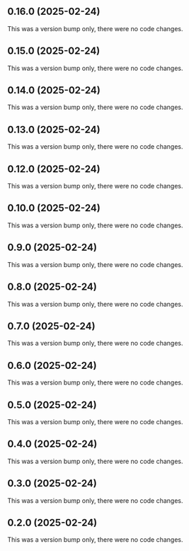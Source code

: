## 0.16.0 (2025-02-24)

This was a version bump only, there were no code changes.

## 0.15.0 (2025-02-24)

This was a version bump only, there were no code changes.

## 0.14.0 (2025-02-24)

This was a version bump only, there were no code changes.

## 0.13.0 (2025-02-24)

This was a version bump only, there were no code changes.

## 0.12.0 (2025-02-24)

This was a version bump only, there were no code changes.

## 0.10.0 (2025-02-24)

This was a version bump only, there were no code changes.

## 0.9.0 (2025-02-24)

This was a version bump only, there were no code changes.

## 0.8.0 (2025-02-24)

This was a version bump only, there were no code changes.

## 0.7.0 (2025-02-24)

This was a version bump only, there were no code changes.

## 0.6.0 (2025-02-24)

This was a version bump only, there were no code changes.

## 0.5.0 (2025-02-24)

This was a version bump only, there were no code changes.

## 0.4.0 (2025-02-24)

This was a version bump only, there were no code changes.

## 0.3.0 (2025-02-24)

This was a version bump only, there were no code changes.

## 0.2.0 (2025-02-24)

This was a version bump only, there were no code changes.